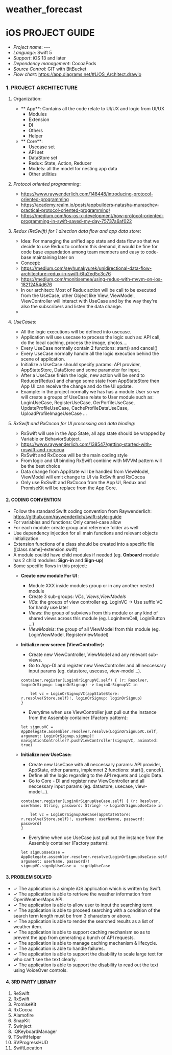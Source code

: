 # weather_forecast
# iOS PROJECT GUIDE

* *Project name*:  ---
* *Language*:  Swift 5
* *Support*:  iOS 13 and later
* *Dependency management*:  CocoaPods
* *Source Control*:  GIT with BitBucket
* *Flow chart*: https://app.diagrams.net/#LiOS_Architect.drawio

### 1. PROJECT ARCHITECTURE
1. Organization:
    * ** App**: Contains all the code relate to UI/UX and logic from UI/UX 
        * Modules
        * Extension
        * DI
        * Others
        * Helper
    * ** Core**:
        * Usecase set
        * API set
        * DataStore set
        * Redux: State, Action, Reducer
        * Models: all the model for nesting app data 
        * Other utilities

2. *Protocol oriented programming*:
    * https://www.raywenderlich.com/148448/introducing-protocol-oriented-programming
    * https://academy.realm.io/posts/appbuilders-natasha-muraschev-practical-protocol-oriented-programming/
    * https://medium.com/ios-os-x-development/how-protocol-oriented-programming-in-swift-saved-my-day-75737a6af022

3. *Redux (ReSwift) for 1 direction data flow and app data store*:
    * Idea: For managing the unified app state and data flow so that we decide to use Redux to conform this demand, it would be fine for code base expandation among team members  and easy to code-base maintaining later on    
    * Concept:
    * https://medium.com/seyhunakyurek/unidirectional-data-flow-architecture-redux-in-swift-6fa2ed5c3c76
    * https://medium.com/monitisemea/using-redux-with-mvvm-on-ios-18212454d676
    * In our architect: Most of Redux action will be call to be executed from the UseCase, other Object like View, ViewModel, ViewController will interact with UseCase and by the way they're also the subscribers and listen the data change.
    * 


4. *UseCases*:
    * All the logic executions will be defined into usecase. 
    * Application will use usecase to process the logic such as: API call, do the local caching, process the image, photos....
    * Every UseCase normally contain 2 functions: start() and cancel()
    * Every UseCase normally handle all the logic execution behind the scene of application.
    * Initialize a UseCase should specify params: API provider, AppStateStore, DataStore and some parameter for input.
    * After a UseCase finish the logic, new action will be send to Reducer(Redux) and change some state from AppStateStore then App UI can receive the change and do the UI update.
    * Example: in the project normally we has has a module User so we will create a groups of UseCase relate to User module such as: LoginUseCase, RegisterUseCase, GerPorfileUseCase, UpdateProfileUseCase, CacheProfileDataUseCase, UploadProfileImageUseCase ...
    

5. *RxSwift and RxCocoa for UI processing and data binding*:
    * RxSwift will use in the App State, all app state should be wrapped by Variable or BehaviorSubject.
    * https://www.raywenderlich.com/138547/getting-started-with-rxswift-and-rxcocoa
    * RxSwift and RxCocoa will be the main coding style
    * From logic and UI binding RxSwift combine with MVVM pattern will be the best choice
    * Data change from AppState will be handled from ViewModel, ViewModel will emit change to UI via RxSwift and RxCocoa
    * Only use RxSwift and RxCocoa from the App UI, Redux and PromiseKit will be replace from the App Core.




#### 2. CODING CONVENTION

- Follow the standard Swift coding convention from Raywenderlich: https://github.com/raywenderlich/swift-style-guide
- For variables and functions: Only camel-case allow
- For each module: create group and reference folder as well
- Use dependency injection for all main functions and relevant objects initialization
- Extension functions of a class should be created into a specific file ([class name]-extension.swift)
- A module couldd have child modules if needed (eg. **Onboard** module has 2 child modules: **Sign-in** and **Sign-up**)
- Some specific flows in this project:
    * **Create new module For UI** :
        - Module XXX inside modules group or in any another nested module
        - Create 3 sub-groups: *VCs*, *Views*,*ViewModels*
        - *VCs*: the groups of view controller eg. LoginVC -> Use suffix VC for handy use later
        - *Views*: the group of subviews from this module or any kind of shared views across this module (eg. LoginItemCell, LoginButton ...)
        - *ViewModels*: the group of all ViewModel from this module (eg. LoginViewModel, RegisterViewModel)
    * **Initialize new screen (ViewController):**
        - Create new ViewController, ViewModel and any relevant sub-views.
        - Go to App-DI and register new ViewController and all neccessary input params (eg. datastore, usecase, view-model...).
        
        ```
        container.register(LoginOrSignupVC.self) { (r: Resolver, loginOrSignup: LoginOrSignup) -> LoginOrSignupVC in
            
            let vc = LoginOrSignupVC(appStateStore: r.resolve(Store.self)!, loginOrSignup: loginOrSignup)
        }

        ```
        - Everytime when use ViewController just pull out the instance from the Assembly container (Factory pattern):
        
         ```
        let signupVC = AppDelegate.assembler.resolver.resolve(LoginOrSignupVC.self, argument: LoginOrSignup.signup)!
        navigationController?.pushViewController(signupVC, animated: true)
        ```
    
    * **Initialize new UseCase:**
        - Create new UseCase with all neccessary params: API provider, AppState, other params, implemnet 2 functions: start(), cancel().
        - Define all the logic regarding to the API requets and Logic Data.
        - Go to Core - DI and register new ViewController and all neccessary input params (eg. datastore, usecase, view-model...).
        
        ```
        container.register(LoginOrSignupUseCase.self) { (r: Resolver, userName: String, password: String) -> LoginOrSignupUseCase in
            
            let vc = LoginOrSignupUseCase(appStateStore: r.resolve(Store.self)!, userName: userNamne, password: password)
        }

        ```
        - Everytime when use UseCase just pull out the instance from the Assembly container (Factory pattern):
        
         ```
        let signupUseCase = AppDelegate.assembler.resolver.resolve(LoginOrSignupUseCase.self, argument: userName, password)!
        signupVC.signUpUseCase =  signUpUseCase
        ```

#### 3. PROBLEM SOLVED
- ✓ The application is a simple iOS application which is written by Swift.
- ✓ The application is able to retrieve the weather information from OpenWeatherMaps API.
- ✓ The application is able to allow user to input the searching term.
- ✓ The application is able to proceed searching with a condition of the search term length must be from 3 characters or above.
- ✓ The application is able to render the searched results as a list of weather item.
- ✓ The application is able to support caching mechanism so as to prevent the app from generating a bunch of API requests.
- ✓ The application is able to manage caching mechanism & lifecycle.
- ✓ The application is able to handle failures.
- ✓ The application is able to support the disability to scale large text for who can't see the text clearly.
- ✓ The application is able to support the disability to read out the text using VoiceOver controls.

#### 4. 3RD PARTY LIBRARY

   1. ReSwift
   2. RxSwift
   3. PromiseKit
   4. RxCocoa
   5. Alamofire
   6. SnapKit
   7. Swinject
   8. IQKeyboardManager
   9. TSwiftHelper
   10. SVProgressHUD
   11. SwiftLocation
